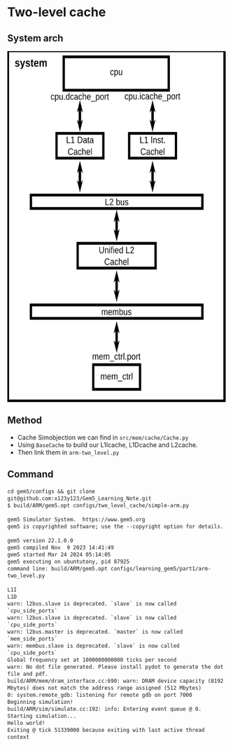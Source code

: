 # Two-level cache
## System arch
<img align="center" src="https://github.com/x123y123/Gem5_Learning_Note/blob/main/two_level_cache/image/system_arch.jpg" width="500" height="800">

## Method
* Cache Simobjection we can find in `src/mem/cache/Cache.py`
* Using `BaseCache` to build our L1Icache, L1Dcache and L2cache.
* Then link them in `arm-two_level.py`

## Command 
```shell
cd gem5/configs && git clone git@github.com:x123y123/Gem5_Learning_Note.git
$ build/ARM/gem5.opt configs/two_level_cache/simple-arm.py 

gem5 Simulator System.  https://www.gem5.org
gem5 is copyrighted software; use the --copyright option for details.

gem5 version 22.1.0.0
gem5 compiled Nov  9 2023 14:41:49
gem5 started Mar 24 2024 05:14:05
gem5 executing on ubuntutony, pid 87925
command line: build/ARM/gem5.opt configs/learning_gem5/part1/arm-two_level.py

L1I
L1D
warn: l2bus.slave is deprecated. `slave` is now called `cpu_side_ports`
warn: l2bus.slave is deprecated. `slave` is now called `cpu_side_ports`
warn: l2bus.master is deprecated. `master` is now called `mem_side_ports`
warn: membus.slave is deprecated. `slave` is now called `cpu_side_ports`
Global frequency set at 1000000000000 ticks per second
warn: No dot file generated. Please install pydot to generate the dot file and pdf.
build/ARM/mem/dram_interface.cc:690: warn: DRAM device capacity (8192 Mbytes) does not match the address range assigned (512 Mbytes)
0: system.remote_gdb: listening for remote gdb on port 7000
Beginning simulation!
build/ARM/sim/simulate.cc:192: info: Entering event queue @ 0.  Starting simulation...
Hello world!
Exiting @ tick 51339000 because exiting with last active thread context
```
